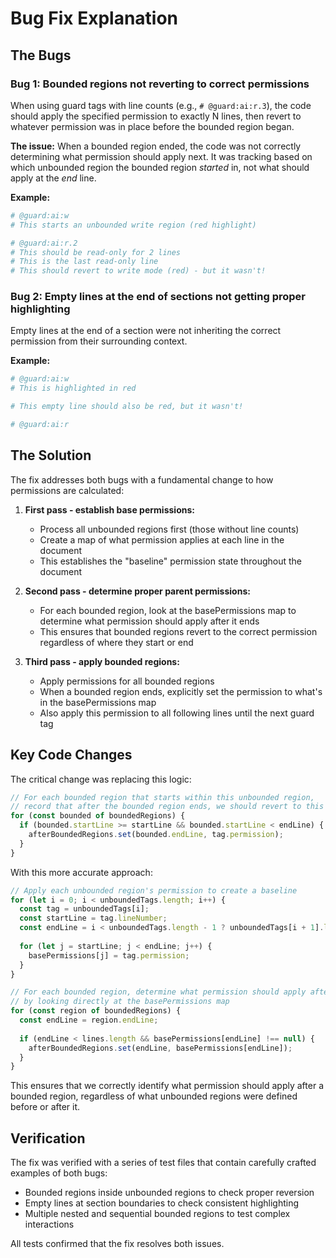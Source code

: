 # Bug Fix Explanation

## The Bugs

### Bug 1: Bounded regions not reverting to correct permissions

When using guard tags with line counts (e.g., `# @guard:ai:r.3`), the code should apply the specified permission to exactly N lines, then revert to whatever permission was in place before the bounded region began.

**The issue:** When a bounded region ended, the code was not correctly determining what permission should apply next. It was tracking based on which unbounded region the bounded region *started* in, not what should apply at the *end* line.

**Example:**
```python
# @guard:ai:w
# This starts an unbounded write region (red highlight)

# @guard:ai:r.2
# This should be read-only for 2 lines
# This is the last read-only line
# This should revert to write mode (red) - but it wasn't!
```

### Bug 2: Empty lines at the end of sections not getting proper highlighting

Empty lines at the end of a section were not inheriting the correct permission from their surrounding context.

**Example:**
```python
# @guard:ai:w
# This is highlighted in red

# This empty line should also be red, but it wasn't!

# @guard:ai:r
```

## The Solution

The fix addresses both bugs with a fundamental change to how permissions are calculated:

1. **First pass - establish base permissions:**
   - Process all unbounded regions first (those without line counts)
   - Create a map of what permission applies at each line in the document
   - This establishes the "baseline" permission state throughout the document

2. **Second pass - determine proper parent permissions:**
   - For each bounded region, look at the basePermissions map to determine what permission should apply after it ends
   - This ensures that bounded regions revert to the correct permission regardless of where they start or end

3. **Third pass - apply bounded regions:**
   - Apply permissions for all bounded regions
   - When a bounded region ends, explicitly set the permission to what's in the basePermissions map
   - Also apply this permission to all following lines until the next guard tag

## Key Code Changes

The critical change was replacing this logic:

```javascript
// For each bounded region that starts within this unbounded region,
// record that after the bounded region ends, we should revert to this permission
for (const bounded of boundedRegions) {
  if (bounded.startLine >= startLine && bounded.startLine < endLine) {
    afterBoundedRegions.set(bounded.endLine, tag.permission);
  }
}
```

With this more accurate approach:

```javascript
// Apply each unbounded region's permission to create a baseline
for (let i = 0; i < unboundedTags.length; i++) {
  const tag = unboundedTags[i];
  const startLine = tag.lineNumber;
  const endLine = i < unboundedTags.length - 1 ? unboundedTags[i + 1].lineNumber : lines.length;
  
  for (let j = startLine; j < endLine; j++) {
    basePermissions[j] = tag.permission;
  }
}

// For each bounded region, determine what permission should apply after it ends
// by looking directly at the basePermissions map
for (const region of boundedRegions) {
  const endLine = region.endLine;
  
  if (endLine < lines.length && basePermissions[endLine] !== null) {
    afterBoundedRegions.set(endLine, basePermissions[endLine]);
  }
}
```

This ensures that we correctly identify what permission should apply after a bounded region, regardless of what unbounded regions were defined before or after it.

## Verification

The fix was verified with a series of test files that contain carefully crafted examples of both bugs:

- Bounded regions inside unbounded regions to check proper reversion
- Empty lines at section boundaries to check consistent highlighting
- Multiple nested and sequential bounded regions to test complex interactions

All tests confirmed that the fix resolves both issues.